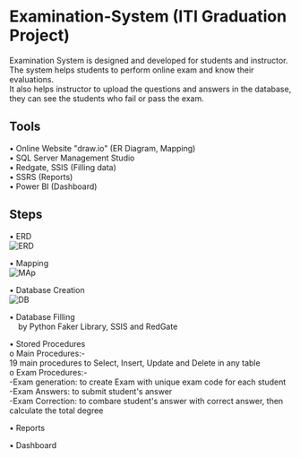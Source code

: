 # Examination-System (ITI Graduation Project)
Examination System is designed and developed for students and instructor. The system helps students to perform online exam and know their evaluations.<br /> 
It also helps instructor to upload the questions and answers in the database, they can see the students who fail or pass the exam.

## Tools
•   Online Website "draw.io" (ER Diagram, Mapping) <br />
•	SQL Server Management Studio <br />
•	Redgate, SSIS (Filling data) <br />
•	SSRS (Reports) <br />
•	Power BI (Dashboard) <br />

## Steps
•	ERD <br />
![ERD](https://user-images.githubusercontent.com/57462948/227804406-bbbc2d70-c929-48eb-9fa8-52ca26e90075.png)

•	Mapping <br />
![MAp](https://user-images.githubusercontent.com/57462948/227804526-4d47eb0a-0ef7-4ff2-8e85-c396796b8136.png)

•	Database Creation <br />
![DB](https://user-images.githubusercontent.com/57462948/227788838-e0ae2988-cc78-4c2c-9d7e-03bf2da3db39.png)

•	Database Filling <br />
  &nbsp; &nbsp;    by Python Faker Library, SSIS and RedGate <br />

•	Stored Procedures <br />
    o	Main Procedures:- <br />
            19 main procedures to Select, Insert, Update and Delete in any table<br />
o	Exam Procedures:- <br />
-Exam generation: to create Exam with unique exam code for each student <br />
-Exam Answers: to submit student's answer <br />
-Exam Correction: to combare student's answer with correct answer, then calculate the total degree <br />

•	Reports <br />

•	Dashboard <br />
